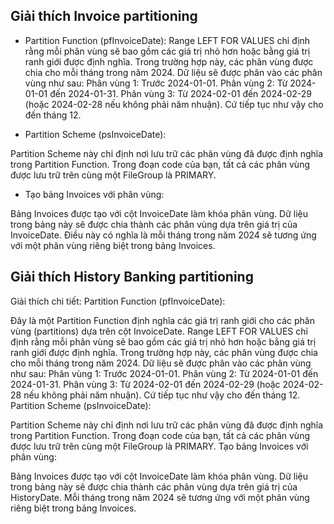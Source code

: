 ## Giải thích Invoice partitioning


- Partition Function (pfInvoiceDate):
Range LEFT FOR VALUES chỉ định rằng mỗi phân vùng sẽ bao gồm các giá trị nhỏ hơn hoặc bằng giá trị ranh giới được định nghĩa.
Trong trường hợp này, các phân vùng được chia cho mỗi tháng trong năm 2024. Dữ liệu sẽ được phân vào các phân vùng như sau:
Phân vùng 1: Trước 2024-01-01.
Phân vùng 2: Từ 2024-01-01 đến 2024-01-31.
Phân vùng 3: Từ 2024-02-01 đến 2024-02-29 (hoặc 2024-02-28 nếu không phải năm nhuận).
Cứ tiếp tục như vậy cho đến tháng 12.

- Partition Scheme (psInvoiceDate):

Partition Scheme này chỉ định nơi lưu trữ các phân vùng đã được định nghĩa trong Partition Function.
Trong đoạn code của bạn, tất cả các phân vùng được lưu trữ trên cùng một FileGroup là PRIMARY.

- Tạo bảng Invoices với phân vùng:

Bảng Invoices được tạo với cột InvoiceDate làm khóa phân vùng.
Dữ liệu trong bảng này sẽ được chia thành các phân vùng dựa trên giá trị của InvoiceDate.
Điều này có nghĩa là mỗi tháng trong năm 2024 sẽ tương ứng với một phân vùng riêng biệt trong bảng Invoices.


## Giải thích History Banking partitioning


Giải thích chi tiết:
Partition Function (pfInvoiceDate):

Đây là một Partition Function định nghĩa các giá trị ranh giới cho các phân vùng (partitions) dựa trên cột InvoiceDate.
Range LEFT FOR VALUES chỉ định rằng mỗi phân vùng sẽ bao gồm các giá trị nhỏ hơn hoặc bằng giá trị ranh giới được định nghĩa.
Trong trường hợp này, các phân vùng được chia cho mỗi tháng trong năm 2024. Dữ liệu sẽ được phân vào các phân vùng như sau:
Phân vùng 1: Trước 2024-01-01.
Phân vùng 2: Từ 2024-01-01 đến 2024-01-31.
Phân vùng 3: Từ 2024-02-01 đến 2024-02-29 (hoặc 2024-02-28 nếu không phải năm nhuận).
Cứ tiếp tục như vậy cho đến tháng 12.
Partition Scheme (psInvoiceDate):

Partition Scheme này chỉ định nơi lưu trữ các phân vùng đã được định nghĩa trong Partition Function.
Trong đoạn code của bạn, tất cả các phân vùng được lưu trữ trên cùng một FileGroup là PRIMARY.
Tạo bảng Invoices với phân vùng:

Bảng Invoices được tạo với cột InvoiceDate làm khóa phân vùng.
Dữ liệu trong bảng này sẽ được chia thành các phân vùng dựa trên giá trị của HistoryDate.
Mỗi tháng trong năm 2024 sẽ tương ứng với một phân vùng riêng biệt trong bảng Invoices.

